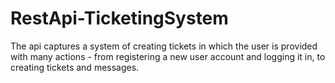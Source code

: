 # RestApi-TicketingSystem

The api captures a system of creating tickets in which the user is provided with many actions - from registering a new user account and logging it in, to creating tickets and messages.
